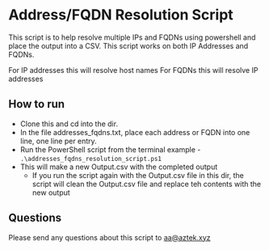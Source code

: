 # Address/FQDN Resolution Script
This script is to help resolve multiple IPs and FQDNs using powershell and place the output into a CSV.
This script works on both IP Addresses and FQDNs.

For IP addresses this will resolve host names
For FQDNs this will resolve IP addresses

## How to run
* Clone this and cd into the dir.
* In the file addresses_fqdns.txt, place each address or FQDN into one line, one line per entry.
* Run the PowerShell script from the terminal example - `.\addresses_fqdns_resolution_script.ps1`
* This will make a new Output.csv with the completed output
  * If you run the script again with the Output.csv file in this dir, the script will clean the Output.csv file and replace teh contents with the new output

## Questions
Please send any questions about this script to aa@aztek.xyz

